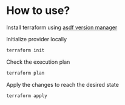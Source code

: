 # How to use?

Install terraform using [asdf version manager](https://github.com/asdf-vm/asdf-plugins)

Initialize provider locally

```sh
terraform init
```

Check the execution plan

```sh
terraform plan
```

Apply the changes to reach the desired state

```
terraform apply
```
